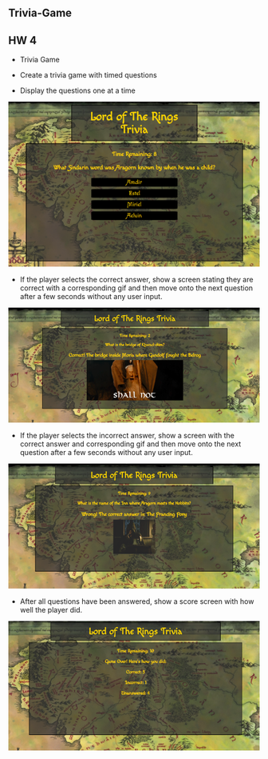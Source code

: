 ## Trivia-Game
## HW 4
* Trivia Game

* Create a trivia game with timed questions
* Display the questions one at a time

![LoTR](https://github.com/pamelatholan/Trivia-Game/blob/master/assets/images/LoTR.PNG)
* If the player selects the correct answer, show a screen stating they are correct with a corresponding gif and then move onto the next question after a few seconds without any user input.

![Correct](https://github.com/pamelatholan/Trivia-Game/blob/master/assets/images/correct.PNG)
* If the player selects the incorrect answer, show a screen with the correct answer and corresponding gif and then move onto the next question after a few seconds without any user input.

![Incorrect](https://github.com/pamelatholan/Trivia-Game/blob/master/assets/images/incorrect.PNG)
* After all questions have been answered, show a score screen with how well the player did.

![Score](https://github.com/pamelatholan/Trivia-Game/blob/master/assets/images/score.PNG)

